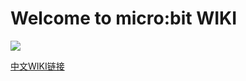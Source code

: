 # Welcome to micro:bit WIKI

![](https://i.imgur.com/pSWTsPv.jpg)

[中文WIKI链接](https://www.elecfreaks.com/learn-cn/)

